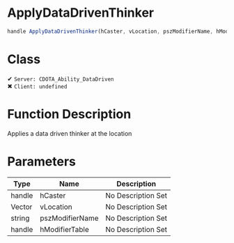 # ApplyDataDrivenThinker
```js	
handle ApplyDataDrivenThinker(hCaster, vLocation, pszModifierName, hModifierTable)
```
# Class
✔ `Server: CDOTA_Ability_DataDriven`  
✖ `Client: undefined`  

# Function Description
Applies a data driven thinker at the location
# Parameters
Type|Name|Description
--|--|--
handle|hCaster|No Description Set
Vector|vLocation|No Description Set
string|pszModifierName|No Description Set
handle|hModifierTable|No Description Set
